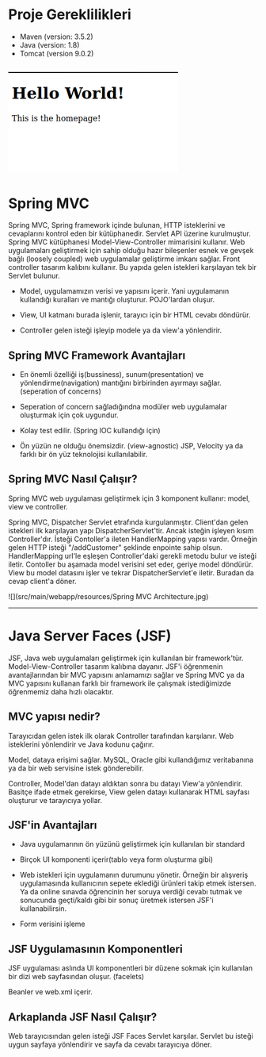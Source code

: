# Proje Gereklilikleri

- Maven (version: 3.5.2)
- Java (version: 1.8)
- Tomcat (version 9.0.2)

![](src/main/webapp/resources/output.png)
---
# Spring MVC

Spring MVC, Spring framework içinde bulunan, HTTP isteklerini ve cevaplarını kontrol eden bir kütüphanedir. Servlet API üzerine kurulmuştur. Spring MVC kütüphanesi Model-View-Controller mimarisini kullanır. Web uygulamaları geliştirmek için sahip olduğu hazır bileşenler esnek ve gevşek bağlı (loosely coupled) web uygulamalar geliştirme imkanı sağlar. Front controller tasarım kalıbını kullanır. Bu yapıda gelen istekleri karşılayan tek bir Servlet bulunur.

- Model, uygulamamızın verisi ve yapısını içerir. Yani uygulamanın kullandığı kuralları ve mantığı oluşturur. POJO'lardan oluşur.

- View, UI katmanı burada işlenir, tarayıcı için bir HTML cevabı döndürür.

- Controller gelen isteği işleyip modele ya da view'a yönlendirir.


## Spring MVC Framework Avantajları

- En önemli özelliği iş(bussiness), sunum(presentation) ve yönlendirme(navigation) mantığını birbirinden ayırmayı sağlar. (seperation of concerns)

- Seperation of concern sağladığındna modüler web uygulamalar oluşturmak için çok uygundur.

- Kolay test edilir. (Spring IOC kullandığı için)

- Ön yüzün ne olduğu önemsizdir. (view-agnostic)
  JSP, Velocity ya da farklı bir ön yüz teknolojisi kullanılabilir.

## Spring MVC Nasıl Çalışır?

Spring MVC web uygulaması geliştirmek için 3 komponent kullanır: model, view ve controller.


Spring MVC, Dispatcher Servlet etrafında kurgulanmıştır. Client'dan gelen istekleri ilk karşılayan yapı DispatcherServlet'tir. Ancak isteğin işleyen kısım Controller'dır. İsteği Contoller'a ileten HandlerMapping yapısı vardır. Örneğin gelen HTTP isteği "/addCustomer" şeklinde enpointe sahip olsun. HandlerMapping url'le eşleşen Controller'daki gerekli metodu bulur ve isteği iletir. Contoller bu aşamada model verisini set eder, geriye model döndürür. View bu model datasını işler ve tekrar DispatcherServlet'e iletir. Buradan da cevap client'a döner. 

![](src/main/webapp/resources/Spring MVC Architecture.jpg)

---

# Java Server Faces (JSF)

JSF, Java web uygulamaları geliştirmek için kullanılan bir framework'tür. Model-View-Controller tasarım kalıbına dayanır. JSF'i öğrenmenin avantajlarından bir MVC yapısını anlamamızı sağlar ve Spring MVC ya da MVC yapısını kullanan farklı bir framework ile çalışmak istediğimizde öğrenmemiz daha hızlı olacaktır.

## MVC yapısı nedir?

Tarayıcıdan gelen istek ilk olarak Controller tarafından karşılanır. Web isteklerini yönlendirir ve Java kodunu çağırır.

Model, dataya erişimi sağlar. MySQL, Oracle gibi kullandığımız veritabanına ya da bir web servisine istek gönderebilir.

Controller, Model'dan datayı aldıktan sonra bu datayı View'a yönlendirir. Basitçe ifade etmek gerekirse, View gelen datayı kullanarak HTML sayfası oluşturur ve tarayıcıya yollar.

## JSF'in Avantajları

- Java uygulamarının ön yüzünü geliştirmek için kullanılan bir standard

- Birçok UI komponenti içerir(tablo veya form oluşturma gibi)

- Web istekleri için uygulamanın durumunu yönetir. Örneğin bir alışveriş uygulamasında kullanıcının sepete eklediği ürünleri takip etmek istersen. Ya da online sınavda öğrencinin her soruya verdiği cevabı tutmak ve sonucunda geçti/kaldı gibi bir sonuç üretmek istersen JSF'i kullanabilirsin.

- Form verisini işleme

## JSF Uygulamasının Komponentleri

JSF uygulaması aslında UI komponentleri bir düzene sokmak için kullanılan bir dizi web sayfasından oluşur. (facelets)

Beanler ve web.xml içerir.

## Arkaplanda JSF Nasıl Çalışır?

Web tarayıcısından gelen isteği JSF Faces Servlet karşılar. Servlet bu isteği uygun sayfaya yönlendirir ve sayfa da cevabı tarayıcıya döner. 



